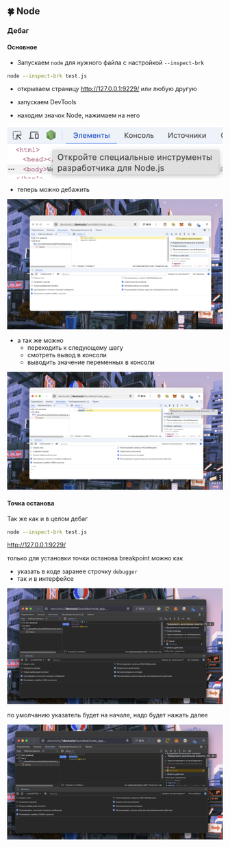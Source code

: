 ## 🍀 Node

### Дебаг

#### Основное

* Запускаем `node` для нужного файла с настройкой `--inspect-brk`

```sh
node --inspect-brk test.js 
```

* открываем страницу http://127.0.0.1:9229/ или любую другую

* запускаем DevTools

* находим значок Node, нажимаем на него

![Debug](./img/debug0.png "Debug")

* теперь можно дебажить

![Debug](./img/debug1.png "Debug")

* а так же можно 
    * переходить к следующему шагу
    * смотреть вывод в консоли
    * выводить значение переменных в консоли

![Debug](./img/debug2.png "Debug")

#### Точка останова

Так же как и в целом дебаг

```sh
node --inspect-brk test.js 
```

http://127.0.0.1:9229/

только для установки точки останова breakpoint можно как
* указать в коде заранее строчку `debugger`
* так и в интерфейсе

![Debug](./img/debug3.png "Debug")

по умолчанию указатель будет на начале, надо будет нажать далее

![Debug](./img/debug4.png "Debug")

